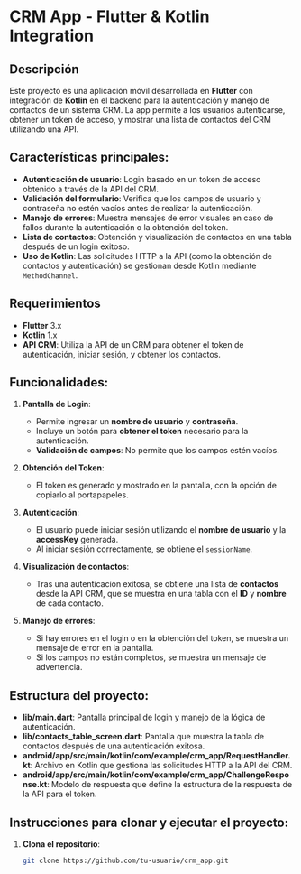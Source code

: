 # CRM App - Flutter & Kotlin Integration

## Descripción

Este proyecto es una aplicación móvil desarrollada en **Flutter** con integración de **Kotlin** en el backend para la autenticación y manejo de contactos de un sistema CRM. La app permite a los usuarios autenticarse, obtener un token de acceso, y mostrar una lista de contactos del CRM utilizando una API.

## Características principales:

- **Autenticación de usuario**: Login basado en un token de acceso obtenido a través de la API del CRM.
- **Validación del formulario**: Verifica que los campos de usuario y contraseña no estén vacíos antes de realizar la autenticación.
- **Manejo de errores**: Muestra mensajes de error visuales en caso de fallos durante la autenticación o la obtención del token.
- **Lista de contactos**: Obtención y visualización de contactos en una tabla después de un login exitoso.
- **Uso de Kotlin**: Las solicitudes HTTP a la API (como la obtención de contactos y autenticación) se gestionan desde Kotlin mediante `MethodChannel`.
  
## Requerimientos

- **Flutter** 3.x
- **Kotlin** 1.x
- **API CRM**: Utiliza la API de un CRM para obtener el token de autenticación, iniciar sesión, y obtener los contactos.

## Funcionalidades:

1. **Pantalla de Login**:
   - Permite ingresar un **nombre de usuario** y **contraseña**.
   - Incluye un botón para **obtener el token** necesario para la autenticación.
   - **Validación de campos**: No permite que los campos estén vacíos.

2. **Obtención del Token**:
   - El token es generado y mostrado en la pantalla, con la opción de copiarlo al portapapeles.

3. **Autenticación**:
   - El usuario puede iniciar sesión utilizando el **nombre de usuario** y la **accessKey** generada.
   - Al iniciar sesión correctamente, se obtiene el `sessionName`.

4. **Visualización de contactos**:
   - Tras una autenticación exitosa, se obtiene una lista de **contactos** desde la API CRM, que se muestra en una tabla con el **ID** y **nombre** de cada contacto.

5. **Manejo de errores**:
   - Si hay errores en el login o en la obtención del token, se muestra un mensaje de error en la pantalla.
   - Si los campos no están completos, se muestra un mensaje de advertencia.

## Estructura del proyecto:

- **lib/main.dart**: Pantalla principal de login y manejo de la lógica de autenticación.
- **lib/contacts_table_screen.dart**: Pantalla que muestra la tabla de contactos después de una autenticación exitosa.
- **android/app/src/main/kotlin/com/example/crm_app/RequestHandler.kt**: Archivo en Kotlin que gestiona las solicitudes HTTP a la API del CRM.
- **android/app/src/main/kotlin/com/example/crm_app/ChallengeResponse.kt**: Modelo de respuesta que define la estructura de la respuesta de la API para el token.
  
## Instrucciones para clonar y ejecutar el proyecto:

1. **Clona el repositorio**:
   ```bash
   git clone https://github.com/tu-usuario/crm_app.git
